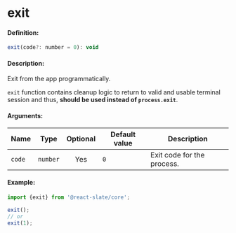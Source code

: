 # exit

#### Definition:

```js
exit(code?: number = 0): void
```

#### Description:

Exit from the app programmatically.

`exit` function contains cleanup logic to return to valid and usable terminal session and thus, **should be used instead of `process.exit`**.

#### Arguments:

| Name   | Type     | Optional | Default value | Description                |
| ------ | -------- | :------: | ------------- | -------------------------- |
| `code` | `number` |   Yes    | `0`           | Exit code for the process. |

#### Example:

```js
import {exit} from '@react-slate/core';

exit();
// or
exit(1);
```
